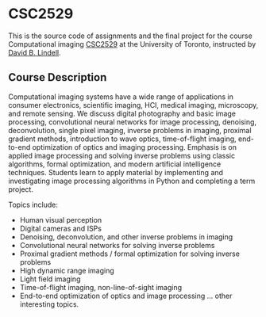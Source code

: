 # CSC2529
This is the source code of assignments and the final project for the course Computational imaging [CSC2529](https://www.cs.toronto.edu/~lindell/teaching/2529/) at the University of Toronto, instructed by [David B. Lindell](https://www.cs.toronto.edu/~lindell/teaching/2529/).

## Course Description
Computational imaging systems have a wide range of applications in consumer electronics, scientific imaging, HCI, medical imaging, microscopy, and remote sensing. We discuss digital photography and basic image processing, convolutional neural networks for image processing, denoising, deconvolution, single pixel imaging, inverse problems in imaging, proximal gradient methods, introduction to wave optics, time-of-flight imaging, end-to-end optimization of optics and imaging processing. Emphasis is on applied image processing and solving inverse problems using classic algorithms, formal optimization, and modern artificial intelligence techniques. Students learn to apply material by implementing and investigating image processing algorithms in Python and completing a term project.

Topics include:

- Human visual perception
- Digital cameras and ISPs
- Denoising, deconvolution, and other inverse problems in imaging
- Convolutional neural networks for solving inverse problems
- Proximal gradient methods / formal optimization for solving inverse problems
- High dynamic range imaging
- Light field imaging
- Time-of-flight imaging, non-line-of-sight imaging
- End-to-end optimization of optics and image processing
... other interesting topics.
